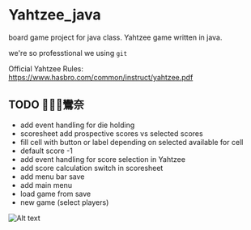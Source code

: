 # Yahtzee_java

board game project for java class. Yahtzee game written in java.

we're so professtional we using `git`

Official Yahtzee Rules:
https://www.hasbro.com/common/instruct/yahtzee.pdf

## TODO 鸞奈

- add event handling for die holding
- scoresheet add prospective scores vs selected scores
- fill cell with button or label depending on selected available for cell
- default score -1
- add event handling for score selection in Yahtzee
- add score calculation switch in scoresheet
- add menu bar save
- add main menu
- load game from save
- new game (select players)


<img title="a title" alt="Alt text" src="/images/boo.svg">
